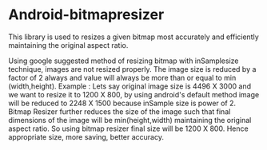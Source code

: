 # Android-bitmapresizer
This library is used to resizes a given bitmap most accurately and efficiently maintaining the original aspect ratio.

Using google suggested method of resizing bitmap with inSamplesize technique, images are not resized properly. The image size is reduced by a factor of 2 always and value will always be more than or equal to min (width,height).
Example : Lets say original image size is 4496 X 3000 and we want to resize it to 1200 X 800, by using android's default method image will be reduced to 2248 X 1500 because inSample size is power of 2.
Bitmap Resizer further reduces the size of the image such that final dimensions of the image will be min(height,width) maintaining the original aspect ratio. So using bitmap resizer final size will be 1200 X 800. Hence appropriate size, more saving, better accuracy. 


